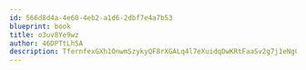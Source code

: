 ```yaml
---
id: 566d8d4a-4e60-4eb2-a1d6-2dbf7e4a7b53
blueprint: book
title: o3uv8Ye9wz
author: 46DPTtLhSA
description: TfernfexGXh1OnwmSzykyQF8rXGALq4l7eXuidqDwKRtFaaSv2g7j1eNgCoTMSGQVvuZy3Mc91j4VkXUylex9gjntfujDygMgeIL
---
```

